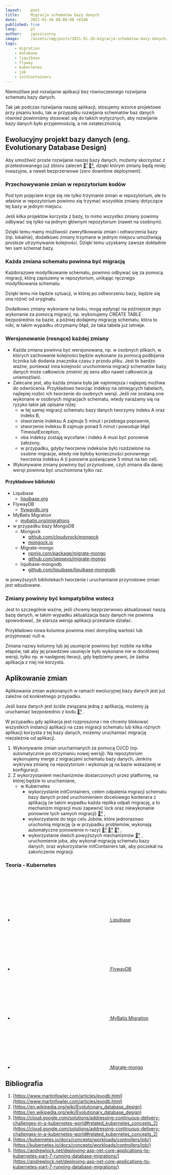 ```yaml
---
layout:    post
title:     Migracja schematów bazy danych
date:      2021-01-26 08:00:00 +0100
published: true
lang:      pl
author:    jgoszczurny
image:     /assets/img/posts/2021-01-28-migracja-schematow-bazy-danych/bird-migrations.jpg
tags:
    - migration
    - database
    - liquibase
    - flyway
    - kubernetes
    - job
    - initContainers
---
```


Niemożliwe jest rozwijanie aplikacji bez równoczesnego rozwijania schematu bazy danych.

Tak jak podczas rozwijania naszej aplikacji, stosujemy wzorce projektowe przy pisaniu kodu, tak w przypadku rozwijania schematów baz danych również powinniśmy stosować się do takich wytycznych, aby rozwijanie bazy danych było przyjemnością, a nie ostatecznością

## Ewolucyjny projekt bazy danych (eng. Evolutionary Database Design)
Aby umożliwić proste rozwijanie naszej bazy danych, możemy skorzystać z przetestowanego już zbioru zaleceń [🔗¹](https://www.martinfowler.com/articles/evodb.html) [🔗²](https://en.wikipedia.org/wiki/Evolutionary_database_design), dzięki którym zmiany będą mniej inwazyjne, a nawet bezprzerwowe (zero downtime deployment).

### Przechowywanie zmian w repozytorium kodów
Pod tym pojęciem kryje się nie tylko trzymanie zmian w repozytorium, ale to właśnie w repozytorium powinno się trzymać wszystkie zmiany dotyczące tej bazy w jednym miejscu.

Jeśli kilka projektów korzysta z bazy, to mimo wszystko zmiany powinny odbywać się tylko na jednym głównym repozytorium (nawet na osobnym).

Dzięki temu mamy możliwość zweryfikowania zmian i odtworzenia bazy (np. lokalnie), dodatkowo zmiany trzymane w jednym miejscu umożliwiają prostsze utrzymywanie kolejności. Dzięki temu uzyskamy zawsze dokładnie ten sam schemat bazy.

### Każda zmiana schematu powinna być migracją
Każdorazowe modyfikowanie schematu, powinno odbywać się za pomocą migracji, którą zapiszemy w repozytorium, unikając ręcznego modyfikowania schematu.

Dzięki temu nie będzie sytuacji, w której po odtworzeniu bazy, będzie się ona różnić od oryginału.

Dodatkowo zmiany wykonane na boku, mogą wpłynąć na późniejsze jego wykonanie za pomocą migracji, np. wykonujemy CREATE TABLE bezpośrednio na bazie, a później dodajemy migrację schematu, która to robi, w takim wypadku otrzymamy błąd, że taka tabela już istnieje.

### Wersjonowanie (rosnące) każdej zmiany
* Każda zmiana powinna być wersjonowana, np. w osobnych plikach, w których zachowanie kolejności będzie wykonane za pomocą podbijania licznika lub dodania znacznika czasu z przodu pliku.
  Jest to bardzo ważne, ponieważ inna kolejność uruchomienia migracji schematów bazy danych może całkowicie zmienić jej sens albo nawet całkowicie ją uniemożliwić.
* Zalecane jest, aby każda zmiana była jak najmniejsza i najlepiej możliwa do odwrócenia. 
  Przykładowo tworząc indeksy na istniejących tabelach, najlepiej rozbić ich tworzenie do osobnych wersji.
  Jeśli nie zostaną one wykonane w osobnych migracjach schematu, wtedy narażamy się na ryzyko takie jak opisane niżej:
  * w tej samej migracji schematu bazy danych tworzymy indeks A oraz indeks B,
  * stworzenie indeksu A zajmuje 5 minut i przebiega poprawnie,
  * stworzenie indeksu B zajmuje ponad 5 minut i powoduje błąd TimeoutException,
  * oba indeksy zostają wycofane i indeks A musi być ponownie założony,
  * w przypadku, gdyby tworzenie indeksów było rozdzielone na osobne migracje, wtedy nie byłoby konieczności ponownego tworzenia indeksu A (i ponowne poświęcanie 5 minut na ten cel).
* Wykonywane zmiany powinny być przyrostowe, czyli zmiana dla danej wersji powinna być uruchomiona tylko raz.

#### Przykładowe biblioteki
* Liquibase
  * [liquibase.org](https://www.liquibase.org/)
* FlywayDB
  * [flywaydb.org](https://flywaydb.org/)
* MyBatis Migration
  * [mybatis.org/migrations](https://mybatis.org/migrations)
* w przypadku bazy MongoDB
  * Mongock
    * [github.com/cloudyrock/mongock](https://github.com/cloudyrock/mongock)
    * [mongock.io](https://www.mongock.io)
  * Migrate-mongo
    * [npmjs.com/package/migrate-mongo](https://www.npmjs.com/package/migrate-mongo)
    * [github.com/seppevs/migrate-mongo](https://github.com/seppevs/migrate-mongo)
  * liquibase-mongodb
    * [github.com/liquibase/liquibase-mongodb](https://github.com/liquibase/liquibase-mongodb)

w powyższych bibliotekach tworzenie i uruchamianie przyrostowe zmian jest wbudowane.

### Zmiany powinny być kompatybilne wstecz
Jest to szczególnie ważne, jeśli chcemy bezprzerwowo aktualizować naszą bazę danych, w takim wypadku aktualizacja bazy danych nie powinna spowodować, że starsza wersja aplikacji przestanie działać.

Przykładowo nowa kolumna powinna mieć domyślną wartość lub przyjmować null-e.

Zmiana nazwy kolumny lub jej usunięcie powinno być rozbite na kilka etapów, tak aby jej prawdziwe usunięcie było wykonane nie w docelowej wersji, tylko np. w następnej iteracji, gdy będziemy pewni, że żadna aplikacja z niej nie korzysta.

## Aplikowanie zmian
Aplikowania zmian wykonanych w ramach ewolucyjnej bazy danych jest już zależne od konkretnego przypadku.

Jeśli baza danych jest ściśle związana jedną z aplikacją, możemy ją uruchamiać bezpośrednio z kodu [🔗⁵](https://andrewlock.net/deploying-asp-net-core-applications-to-kubernetes-part-7-running-database-migrations/#running-migrations-on-application-startup) .

W przypadku gdy aplikacja jest rozproszona i nie chcemy blokować wszystkich instancji aplikacji na czas migracji schematu lub kilka różnych aplikacji korzysta z tej bazy danych, możemy uruchamiać migrację niezależnie od aplikacji.

1. Wykonywanie zmian uruchamianych za pomocą CI/CD (np. automatycznie po otrzymaniu nowej wersji).
   Na repozytorium wykonujemy merge z migracjami schematu bazy danych, Jenkins wykrywa zmianę na repozytorium i wykonuje ją na bazie wskazanej w konfiguracji.
2. Z wykorzystaniem mechanizmów dostarczonych przez platformę, na której będzie to uruchamiane,
   * w Kubernetes
     * wykorzystanie initContainers, celem odpalenia migracji schematu bazy danych przed uruchomieniem docelowego kontenera z aplikacją (w takim wypadku każda replika odpali migrację, a to mechanizm migracji musi zapewnić lock oraz niewykonanie ponownie tych samych migracji) [🔗⁵](https://andrewlock.net/deploying-asp-net-core-applications-to-kubernetes-part-7-running-database-migrations/#init-containers) ,
     * wykorzystanie do tego celu Jobów, które jednorazowo uruchomią migrację (a w przypadku problemów, wykonają automatyczne ponowienie n-razy) [🔗³](https://cloud.google.com/solutions/addressing-continuous-delivery-challenges-in-a-kubernetes-world#related_kubernetes_concepts_2) [🔗⁴](https://kubernetes.io/docs/concepts/workloads/controllers/job/) [🔗⁵](https://andrewlock.net/deploying-asp-net-core-applications-to-kubernetes-part-7-running-database-migrations/#jobs) ,
     * wykorzystanie dwóch powyższych mechanizmów [🔗⁵](https://andrewlock.net/deploying-asp-net-core-applications-to-kubernetes-part-7-running-database-migrations/#combining-jobs-and-init-containers-to-handle-migrations) ,
       uruchomienie joba, aby wykonał migrację schematu bazy danych, oraz wykorzystanie initContainers tak, aby poczekał na zakończenie migracji.

### Teoria - Kubernetes
* <a href="https://github.com/Consdata/blog-database-migration-example/tree/master/liquibase" title="Example Liquibase migration in GitHub project consdata/blog-database-migration-example"><svg class="svg-icon" style="color: #586069"><use xlink:href="{{ '/assets/minima-social-icons.svg#github' | relative_url }}"></use></svg> Liquibase</a>
* <a href="https://github.com/Consdata/blog-database-migration-example/tree/master/flyway" title="Example Flyway migration in GitHub project in consdata/blog-database-migration-example"><svg class="svg-icon" style="color: #586069"><use xlink:href="{{ '/assets/minima-social-icons.svg#github' | relative_url }}"></use></svg> FlywayDB</a>
* <a href="https://github.com/Consdata/blog-database-migration-example/tree/master/mybatis-migration" title="Example MyBatis migration in GitHub project consdata/blog-database-migration-example"><svg class="svg-icon" style="color: #586069"><use xlink:href="{{ '/assets/minima-social-icons.svg#github' | relative_url }}"></use></svg> MyBatis Migration</a>
* <a href="https://github.com/Consdata/blog-database-migration-example/tree/master/migrate-mongo" title="Example Migrate-Mongo migration in GitHub project consdata/blog-database-migration-example"><svg class="svg-icon" style="color: #586069"><use xlink:href="{{ '/assets/minima-social-icons.svg#github' | relative_url }}"></use></svg> Migrate-mongo</a>

## Bibliografia
1. [https://www.martinfowler.com/articles/evodb.html](https://www.martinfowler.com/articles/evodb.html)
2. [https://en.wikipedia.org/wiki/Evolutionary_database_design](https://en.wikipedia.org/wiki/Evolutionary_database_design)
3. [https://cloud.google.com/solutions/addressing-continuous-delivery-challenges-in-a-kubernetes-world#related_kubernetes_concepts_2](https://cloud.google.com/solutions/addressing-continuous-delivery-challenges-in-a-kubernetes-world#related_kubernetes_concepts_2)
4. [https://kubernetes.io/docs/concepts/workloads/controllers/job/](https://kubernetes.io/docs/concepts/workloads/controllers/job/)
5. [https://andrewlock.net/deploying-asp-net-core-applications-to-kubernetes-part-7-running-database-migrations/](https://andrewlock.net/deploying-asp-net-core-applications-to-kubernetes-part-7-running-database-migrations/)
